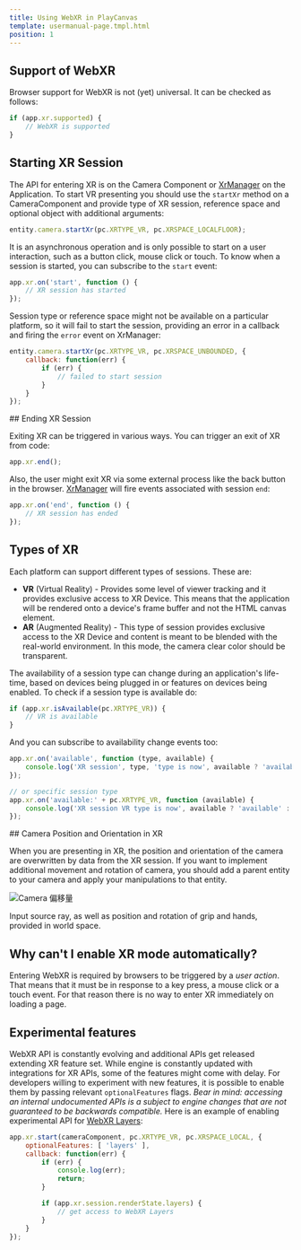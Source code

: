 ```yaml
---
title: Using WebXR in PlayCanvas
template: usermanual-page.tmpl.html
position: 1
---
```


## Support of WebXR

Browser support for WebXR is not (yet) universal. It can be checked as follows:

```javascript
if (app.xr.supported) {
    // WebXR is supported
}
```

## Starting XR Session

The API for entering XR is on the Camera Component or [XrManager][2] on the Application. To start VR presenting you should use the `startXr` method on a CameraComponent and provide type of XR session, reference space and optional object with additional arguments:

```javascript
entity.camera.startXr(pc.XRTYPE_VR, pc.XRSPACE_LOCALFLOOR);
```

It is an asynchronous operation and is only possible to start on a user interaction, such as a button click, mouse click or touch. To know when a session is started, you can subscribe to the `start` event:

```javascript
app.xr.on('start', function () {
    // XR session has started
});
```

Session type or reference space might not be available on a particular platform, so it will fail to start the session, providing an error in a callback and firing the `error` event on XrManager:

```javascript
entity.camera.startXr(pc.XRTYPE_VR, pc.XRSPACE_UNBOUNDED, {
    callback: function(err) {
        if (err) {
            // failed to start session
        }
    }
});
```

## Ending XR Session

Exiting XR can be triggered in various ways. You can trigger an exit of XR from code:

```javascript
app.xr.end();
```

Also, the user might exit XR via some external process like the back button in the browser. [XrManager][2] will fire events associated with session `end`:

```javascript
app.xr.on('end', function () {
    // XR session has ended
});
```

## Types of XR

Each platform can support different types of sessions. These are:

 * **VR** (Virtual Reality) - Provides some level of viewer tracking and it provides exclusive access to XR Device. This means that the application will be rendered onto a device's frame buffer and not the HTML canvas element.
 * **AR** (Augmented Reality) - This type of session provides exclusive access to the XR Device and content is meant to be blended with the real-world environment. In this mode, the camera clear color should be transparent.

The availability of a session type can change during an application's life-time, based on devices being plugged in or features on devices being enabled. To check if a session type is available do:

```javascript
if (app.xr.isAvailable(pc.XRTYPE_VR)) {
    // VR is available
}
```

And you can subscribe to availability change events too:

```javascript
app.xr.on('available', function (type, available) {
    console.log('XR session', type, 'type is now', available ? 'available' : 'unavailable');
});

// or specific session type
app.xr.on('available:' + pc.XRTYPE_VR, function (available) {
    console.log('XR session VR type is now', available ? 'available' : 'unavailable');
});
```

## Camera Position and Orientation in XR

When you are presenting in XR, the position and orientation of the camera are overwritten by data from the XR session. If you want to implement additional movement and rotation of camera, you should add a parent entity to your camera and apply your manipulations to that entity.

![Camera 偏移量][1]

Input source ray, as well as position and rotation of grip and hands, provided in world space.

## Why can't I enable XR mode automatically?

Entering WebXR is required by browsers to be triggered by a *user action*. That means that it must be in response to a key press, a mouse click or a touch event. For that reason there is no way to enter XR immediately on loading a page.

## Experimental features

WebXR API is constantly evolving and additional APIs get released extending XR feature set. While engine is constantly updated with integrations for XR APIs, some of the features might come with delay. For developers willing to experiment with new features, it is possible to enable them by passing relevant `optionalFeatures` flags. *Bear in mind: accessing an internal undocumented APIs is a subject to engine changes that are not guaranteed to be backwards compatible.* Here is an example of enabling experimental API for [WebXR Layers][3]:

```javascript
app.xr.start(cameraComponent, pc.XRTYPE_VR, pc.XRSPACE_LOCAL, {
    optionalFeatures: [ 'layers' ],
    callback: function(err) {
        if (err) {
            console.log(err);
            return;
        }

        if (app.xr.session.renderState.layers) {
            // get access to WebXR Layers
        }
    }
});
```

[1]: /images/user-manual/vr/using-webvr/camera-offset.jpg
[2]: /api/pc.XrManager.html
[3]: https://immersive-web.github.io/layers/

